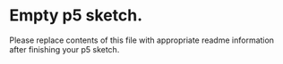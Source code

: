 # Empty p5 sketch.

Please replace contents of this file with appropriate readme information after finishing your p5 sketch.
